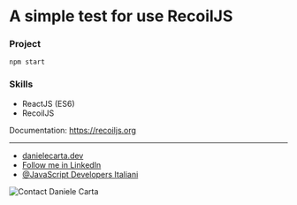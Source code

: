 <h1>A simple test for use RecoilJS</h1>

<h3>Project</h3>

```
npm start
```

<h3>Skills</h3>

- ReactJS (ES6)
- RecoilJS

Documentation: https://recoiljs.org

<hr />

- <a target="_blank" href="https://danielecarta.dev/">danielecarta.dev</a>
- <a target="_blank" href="https://www.linkedin.com/in/daniele-carta-lugano/">Follow me in LinkedIn</a>
- <a target="_blank" href="https://www.linkedin.com/groups/8959815/">@JavaScript Developers Italiani</a>

<img src="https://danielecarta.dev/img/contact.png" alt="Contact Daniele Carta">
